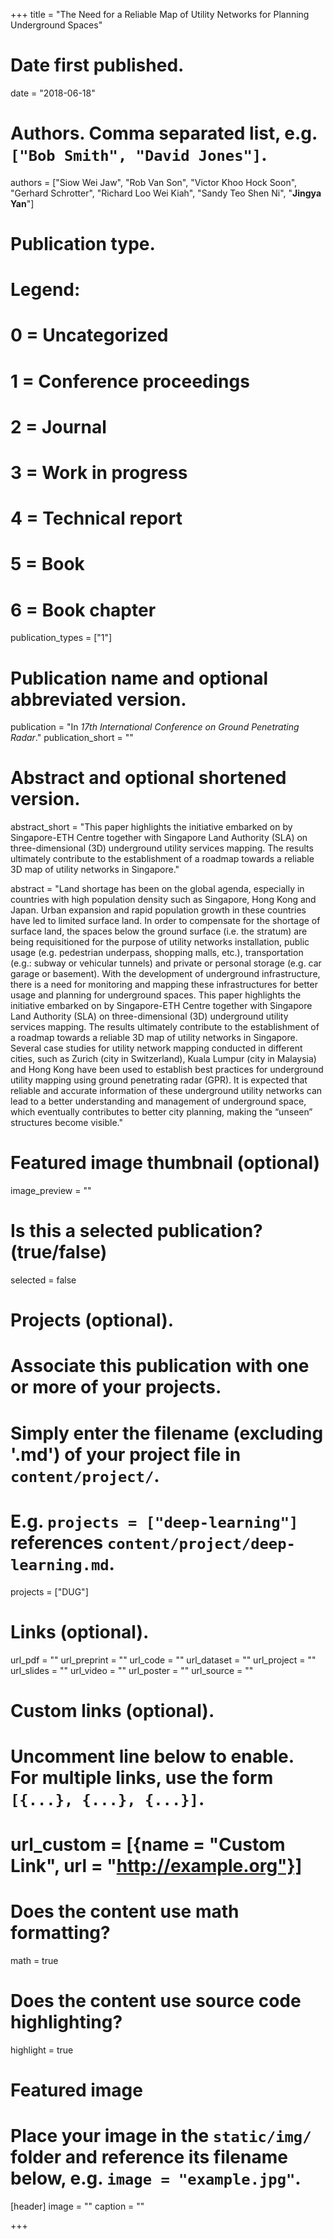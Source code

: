 
+++
title = "The Need for a Reliable Map of Utility Networks for Planning Underground Spaces"

# Date first published.
date = "2018-06-18"

# Authors. Comma separated list, e.g. `["Bob Smith", "David Jones"]`.
authors = ["Siow Wei Jaw", "Rob Van Son", "Victor Khoo Hock Soon", "Gerhard Schrotter", "Richard Loo Wei Kiah", "Sandy Teo Shen Ni", "__Jingya Yan__"]

# Publication type.
# Legend:
# 0 = Uncategorized
# 1 = Conference proceedings
# 2 = Journal
# 3 = Work in progress
# 4 = Technical report
# 5 = Book
# 6 = Book chapter
publication_types = ["1"]

# Publication name and optional abbreviated version.
publication = "In *17th International Conference on Ground Penetrating Radar*."
publication_short = ""

# Abstract and optional shortened version.
abstract_short = "This paper highlights the initiative embarked on by Singapore-ETH Centre together with Singapore Land Authority (SLA) on three-dimensional (3D) underground utility services mapping. The results ultimately contribute to the establishment of a roadmap towards a reliable 3D map of utility networks in Singapore."

abstract = "Land shortage has been on the global agenda, especially in countries with high population density such as Singapore, Hong Kong and Japan. Urban expansion and rapid population growth in these countries have led to limited surface land. In order to compensate for the shortage of surface land, the spaces below the ground surface (i.e. the stratum) are being requisitioned for the purpose of utility networks installation, public usage (e.g. pedestrian underpass, shopping malls, etc.), transportation (e.g.: subway or vehicular tunnels) and private or personal storage (e.g. car garage or basement). With the development of underground infrastructure, there is a need for monitoring and mapping these infrastructures for better usage and planning for underground spaces. This paper highlights the initiative embarked on by Singapore-ETH Centre together with Singapore Land Authority (SLA) on three-dimensional (3D) underground utility services mapping. The results ultimately contribute to the establishment of a roadmap towards a reliable 3D map of utility networks in Singapore. Several case studies for utility network mapping conducted in different cities, such as Zurich (city in Switzerland), Kuala Lumpur (city in Malaysia) and Hong Kong have been used to establish best practices for underground utility mapping using ground penetrating radar (GPR). It is expected that reliable and accurate information of these underground utility networks can lead to a better understanding and management of underground space, which eventually contributes to better city planning, making the “unseen” structures become visible."


# Featured image thumbnail (optional)
image_preview = ""

# Is this a selected publication? (true/false)
selected = false

# Projects (optional).
#   Associate this publication with one or more of your projects.
#   Simply enter the filename (excluding '.md') of your project file in `content/project/`.
#   E.g. `projects = ["deep-learning"]` references `content/project/deep-learning.md`.
projects = ["DUG"]

# Links (optional).
url_pdf = ""
url_preprint = ""
url_code = ""
url_dataset = ""
url_project = ""
url_slides = ""
url_video = ""
url_poster = ""
url_source = ""

# Custom links (optional).
#   Uncomment line below to enable. For multiple links, use the form `[{...}, {...}, {...}]`.
# url_custom = [{name = "Custom Link", url = "http://example.org"}]

# Does the content use math formatting?
math = true

# Does the content use source code highlighting?
highlight = true

# Featured image
# Place your image in the `static/img/` folder and reference its filename below, e.g. `image = "example.jpg"`.
[header]
image = ""
caption = ""

+++

